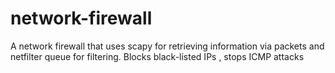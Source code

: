 # network-firewall
A network firewall that uses scapy for retrieving information via packets and netfilter queue for filtering. Blocks black-listed IPs , stops ICMP attacks
